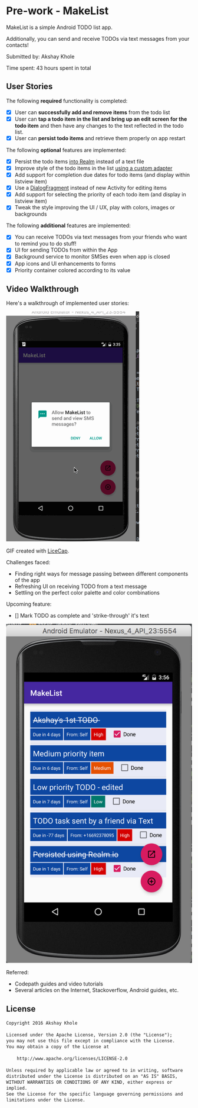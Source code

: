 # Pre-work - MakeList

MakeList is a simple Android TODO list app.

Additionally, you can send and receive TODOs via text messages from your contacts!

Submitted by: Akshay Khole

Time spent: 43 hours spent in total

## User Stories

The following **required** functionality is completed:

* [x] User can **successfully add and remove items** from the todo list
* [x] User can **tap a todo item in the list and bring up an edit screen for the todo item** and
then have any changes to the text reflected in the todo list.
* [x] User can **persist todo items** and retrieve them properly on app restart

The following **optional** features are implemented:

* [x] Persist the todo items [into Realm](https://realm.io/docs/java/latest/) instead of a text file
* [x] Improve style of the todo items in the list [using a custom adapter](http://guides.codepath.com/android/Using-an-ArrayAdapter-with-ListView)
* [x] Add support for completion due dates for todo items (and display within listview item)
* [x] Use a [DialogFragment](http://guides.codepath.com/android/Using-DialogFragment) instead of
      new Activity for editing items
* [x] Add support for selecting the priority of each todo item (and display in listview item)
* [x] Tweak the style improving the UI / UX, play with colors, images or backgrounds

The following **additional** features are implemented:

* [x] You can receive TODOs via text messages from your friends who want to remind you to do stuff!
* [x] UI for sending TODOs from within the App
* [x] Background service to monitor SMSes even when app is closed
* [x] App icons and UI enhancements to forms
* [x] Priority container colored according to its value

## Video Walkthrough

Here's a walkthrough of implemented user stories:

![alt tag](https://raw.githubusercontent.com/akshaykhole/MakeList/master/codepath_demo_v14.gif)

GIF created with [LiceCap](http://www.cockos.com/licecap/).

Challenges faced:

 * Finding right ways for message passing between different components of the app
 * Refreshing UI on receiving TODO from a text message
 * Settling on the perfect color palette and color combinations

Upcoming feature:

 * [] Mark TODO as complete and 'strike-through' it's text

 ![alt tag](https://raw.githubusercontent.com/akshaykhole/MakeList/master/Screen%20Shot%202016-09-21%20at%209.42.49%20AM.png)

Referred:

* Codepath guides and video tutorials
* Several articles on the Internet, Stackoverflow, Android guides, etc.

## License

    Copyright 2016 Akshay Khole

    Licensed under the Apache License, Version 2.0 (the "License");
    you may not use this file except in compliance with the License.
    You may obtain a copy of the License at

        http://www.apache.org/licenses/LICENSE-2.0

    Unless required by applicable law or agreed to in writing, software
    distributed under the License is distributed on an "AS IS" BASIS,
    WITHOUT WARRANTIES OR CONDITIONS OF ANY KIND, either express or implied.
    See the License for the specific language governing permissions and
    limitations under the License.
